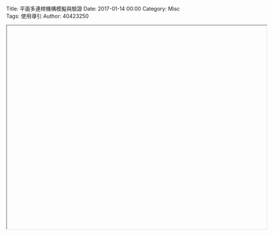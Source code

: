 Title: 平面多連桿機構模擬與驗證
Date: 2017-01-14 00:00
Category: Misc
Tags: 使用導引
Author: 40423250

<iframe src="Y:/tmp/2016fallcadp_hw/w12/w12-1.html" width="700" height="550"></iframe>